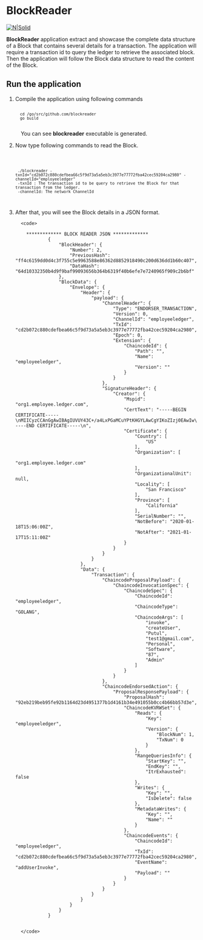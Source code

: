 <h1>BlockReader</h1>
<p><a href="https://www.hyperledger.org/projects/fabric"><img src="https://www.hyperledger.org/wp-content/uploads/2016/09/logo_hl_new.png" alt="N|Solid"></a></p>
<p><b>BlockReader</b> application extract and showcase the complete data structure of a Block that contains several details for a transaction. The application will require a transaction id to query the ledger to retrieve the associated block. Then the application will follow the Block data structure to read the content of the Block.</p>

<h2> Run the application </h2>
<ol>
  <li> 
    Compile the application using following commands
  <code>    
                
      cd /go/src/github.com/blockreader
      go build            
  </code>
 You can see <b>blockreader</b> executable is generated.
  </li>
 
  <li>
  
   Now type following commands to read the Block.
  
   <code>
                
     ./blockreader -txnId="cd2b072c880cdefbea66c5f9d73a5a5eb3c3977e77772fba42cec59204ca2980" -channelId="employeeledger"            
     -txnId : The transaction id to be query to retrieve the Block for that transaction from the ledger.
     -channelId: The network ChannelId
                
  </code>
  </li>
  
  <li>
   After that, you will see the Block details in a JSON format.
       
      <code>
        
        ************* BLOCK READER JSON ************* 
                {
                    "BlockHeader": {
                        "Number": 2,
                        "PreviousHash": "ff4c6159dd0d4c3f755c5e9963588e86362d8852918490c200d636dd1b60c407",
                        "DataHash": "64d10332350b4d9f9baf99093656b364b6319f40b6efe7e7240965f909c2b6bf"
                    },
                    "BlockData": {
                        "Envelope": {
                            "Header": {
                                "payload": {
                                    "ChannelHeader": {
                                        "Type": "ENDORSER_TRANSACTION",
                                        "Version": 0,
                                        "ChannelId": "employeeledger",
                                        "TxId": "cd2b072c880cdefbea66c5f9d73a5a5eb3c3977e77772fba42cec59204ca2980",
                                        "Epoch": 0,
                                        "Extension": {
                                            "ChaincodeId": {
                                                "Path": "",
                                                "Name": "employeeledger",
                                                "Version": ""
                                            }
                                        }
                                    },
                                    "SignatureHeader": {
                                        "Creator": {
                                            "Mspid": "org1.employee.ledger.com",
                                            "CertText": "-----BEGIN CERTIFICATE-----\nMIICyzCCAnGgAwIBAgIUVUY43C+/a4LxPGaMCuYPtKHGYLAwCgYIKoZIzj0EAwIw\ngYMxCzAJBgNVBAYTAlVTMRMwEQYDVQQIEwpDYWxpZm9ybmlhMRYwFAYDVQQHEw1T\nYW4gRnJhbmNpc2NvMSEwHwYDVQQKExhvcmcxLmVtcGxveWVlLmxlZGdlci5jb20x\nJDAiBgNVBAMTG2NhLm9yZzEuZW1wbG95ZWUubGVkZ2VyLmNvbTAeFw0yMDAxMTgx\nNTA2MDBaFw0yMTAxMTcxNTExMDBaMDYxGjALBgNVBAsTBHVzZXIwCwYDVQQLEwRv\ncmcxMRgwFgYDVQQDDA90ZXN0MUBnbWFpbC5jb20wWTATBgcqhkjOPQIBBggqhkjO\nPQMBBwNCAAQNfOKAY+2J9OdI8eAoLUeBArn8VnSIA8ElkzJdkHirDp0IRBc+j/4L\nTH/bgQnwsgNwijoWRdlCK+ZfNWcHolgyo4IBDTCCAQkwDgYDVR0PAQH/BAQDAgeA\nMAwGA1UdEwEB/wQCMAAwHQYDVR0OBBYEFGoRvg3MuNSfoAYtf/USag2NssxzMCsG\nA1UdIwQkMCKAIGDnIjkscY/5fSt5a+QeZtR7sLnSYbI6t10GiS1huLBJMCQGA1Ud\nEQQdMBuCGWRlZXB0aW1hbnBjLUxlbm92by1HNTAtNDUwdwYIKgMEBQYHCAEEa3si\nYXR0cnMiOnsiaGYuQWZmaWxpYXRpb24iOiJvcmcxIiwiaGYuRW5yb2xsbWVudElE\nIjoidGVzdDFAZ21haWwuY29tIiwiaGYuVHlwZSI6InVzZXIiLCJ1c2VybW9kZSI6\nIkFkbWluIn19MAoGCCqGSM49BAMCA0gAMEUCIQDzM4CaWqaux+Mko/iovrqOHkQS\noQqgkg8t+xaA7kirZwIgTst30Yee+IqzHGSbl7f07M/d3yOX3mvZsa1DFk3HoVI=\n-----END CERTIFICATE-----\n",
                                            "Certificate": {
                                                "Country": [
                                                    "US"
                                                ],
                                                "Organization": [
                                                    "org1.employee.ledger.com"
                                                ],
                                                "OrganizationalUnit": null,
                                                "Locality": [
                                                    "San Francisco"
                                                ],
                                                "Province": [
                                                    "California"
                                                ],
                                                "SerialNumber": "",
                                                "NotBefore": "2020-01-18T15:06:00Z",
                                                "NotAfter": "2021-01-17T15:11:00Z"
                                            }
                                        }
                                    }
                                }
                            },
                            "Data": {
                                "Transaction": {
                                    "ChaincodeProposalPayload": {
                                        "ChaincodeInvocationSpec": {
                                            "ChaincodeSpec": {
                                                "ChaincodeId": "employeeledger",
                                                "ChaincodeType": "GOLANG",
                                                "ChaincodeArgs": [
                                                    "invoke",
                                                    "createUser",
                                                    "Putul",
                                                    "test1@gmail.com",
                                                    "Personal",
                                                    "Software",
                                                    "87",
                                                    "Admin"
                                                ]
                                            }
                                        }
                                    },
                                    "ChaincodeEndorsedAction": {
                                        "ProposalResponsePayload": {
                                            "ProposalHash": "92eb219beb95fe92b1164d23d4951377b1d4161b34e491055b0cc4b66bb57d3e",
                                            "ChaincodeKVRWSet": {
                                                "Reads": {
                                                    "Key": "employeeledger",
                                                    "Version": {
                                                        "BlockNum": 1,
                                                        "TxNum": 0
                                                    }
                                                },
                                                "RangeQueriesInfo": {
                                                    "StartKey": "",
                                                    "EndKey": "",
                                                    "ItrExhausted": false
                                                },
                                                "Writes": {
                                                    "Key": "",
                                                    "IsDelete": false
                                                },
                                                "MetadataWrites": {
                                                    "Key": "",
                                                    "Name": ""
                                                }
                                            },
                                            "ChaincodeEvents": {
                                                "ChaincodeId": "employeeledger",
                                                "TxId": "cd2b072c880cdefbea66c5f9d73a5a5eb3c3977e77772fba42cec59204ca2980",
                                                "EventName": "addUserInvoke",
                                                "Payload": ""
                                            }
                                        }
                                    }
                                }
                            }
                        }
                    }
                }
        
        
      </code>
  
  </li>
  
